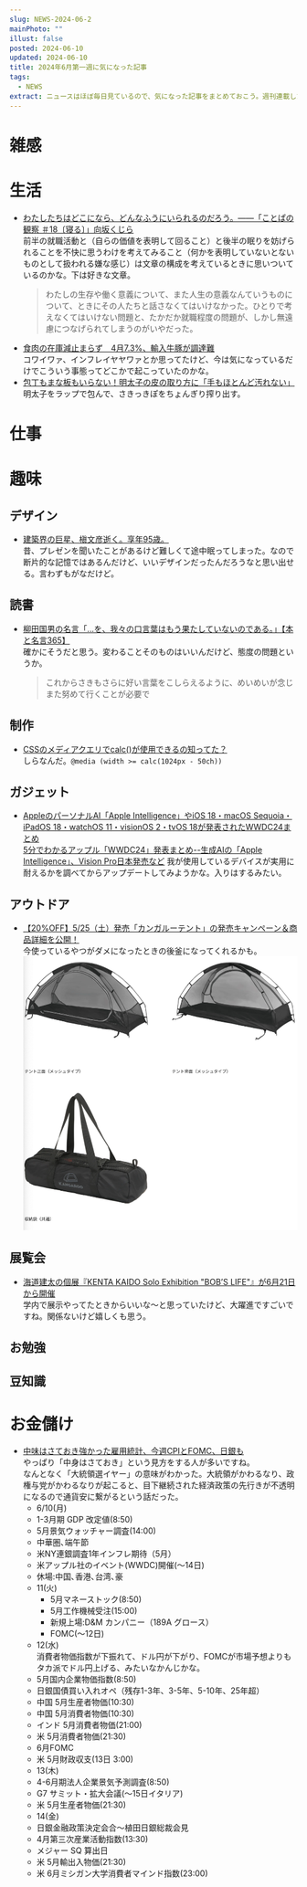 ```yaml
---
slug: NEWS-2024-06-2
mainPhoto: ""
illust: false
posted: 2024-06-10
updated: 2024-06-10
title: 2024年6月第一週に気になった記事
tags:
  - NEWS
extract: ニュースはほぼ毎日見ているので、気になった記事をまとめておこう。週刊連載したい。
---
```


# 雑感

# 生活

- [わたしたちはどこになら、どんなふうにいられるのだろう。――「ことぱの観察 ＃18〔寝る〕」向坂くじら](https://nhkbook-hiraku.com/n/n88588582d4f2)  
  前半の就職活動と（自らの価値を表明して回ること）と後半の眠りを妨げられることを不快に思うわけを考えてみること（何かを表明していないとないものとして扱われる嫌な感じ）は文章の構成を考えているときに思いついているのかな。下は好きな文章。  
  > わたしの生存や働く意義について、また人生の意義なんていうものについて、ときにその人たちと話さなくてはいけなかった。ひとりで考えなくてはいけない問題と、たかだか就職程度の問題が、しかし無遠慮につなげられてしまうのがいやだった。
- [食肉の在庫減止まらず　4月7.3%、輸入牛豚が調達難](https://www.nikkei.com/article/DGXZQOUB11BEZ0R10C24A6000000/)  
  コワイワァ、インフレイヤヤワァとか思ってたけど、今は気になっているだけでこういう事態ってどこかで起こっていたのかな。
- [包丁もまな板もいらない！明太子の皮の取り方に「手もほとんど汚れない」](https://macaro-ni.jp/152577)  
  明太子をラップで包んで、さきっきぽをちょんぎり搾り出す。

# 仕事

# 趣味

## デザイン

- [建築界の巨星、槇文彦逝く。享年95歳。](https://casabrutus.com/categories/architecture/410615)  
  昔、プレゼンを聞いたことがあるけど難しくて途中眠ってしまった。なので断片的な記憶ではあるんだけど、いいデザインだったんだろうなと思い出せる。言わずもがなだけど。

## 読書

- [柳田国男の名言「…を、我々の口言葉はもう果たしていないのである。」【本と名言365】](https://casabrutus.com/categories/culture/410789)  
  確かにそうだと思う。変わることそのものはいいんだけど、態度の問題というか。
  > これからさきもさらに好い言葉をこしらえるように、めいめいが念じまた努めて行くことが必要で


## 制作

- [CSSのメディアクエリでcalc()が使用できるの知ってた？](https://coliss.com/articles/build-websites/operation/css/use-calc-in-a-media-query.html)  
  しらなんだ。`@media (width >= calc(1024px - 50ch))`

## ガジェット

- [AppleのパーソナルAI「Apple Intelligence」やiOS 18・macOS Sequoia・iPadOS 18・watchOS 11・visionOS 2・tvOS 18が発表されたWWDC24まとめ](https://gigazine.net/news/20240611-apple-wwdc24/)  
  [5分でわかるアップル「WWDC24」発表まとめ--生成AIの「Apple Intelligence」、Vision Pro日本発売など](https://japan.cnet.com/article/35219928/)
  我が使用しているデバイスが実用に耐えるかを調べてからアップデートしてみようかな。入りはするみたい。

## アウトドア

- [【20%OFF】5/25（土）発売「カンガルーテント」の発売キャンペーン＆商品詳細を公開！](https://vastland.co.jp/blogs/special/kangaroo-tent-teaser)  
  今使っているやつがダメになったときの後釜になってくれるかも。  
  ![テントコットの外観](../../images/news/2024-06-10-NEWS/2024-06-10-NEWS-1.png)

## 展覧会

- [海道建太の個展『KENTA KAIDO Solo Exhibition "BOB’S LIFE"』が6月21日から開催
](https://www.cinra.net/article/202406-whn-kaidokenta_edteam)  
  学内で展示やってたときからいいな〜と思っていたけど、大躍進ですごいですね。関係ないけど嬉しくも思う。

## お勉強

## 豆知識

# お金儲け

- [中味はさておき強かった雇用統計、今週CPIとFOMC、日銀も](http://hiroko.yutaka-shoji.co.jp/2024/06/cpifomc.html)  
  やっぱり「中身はさておき」という見方をする人が多いですね。  
  なんとなく「大統領選イヤー」の意味がわかった。大統領がかわるなり、政権与党がかわるなりが起こると、目下継続された経済政策の先行きが不透明になるので通貨安に繋がるという話だった。
  -  6/10(月)
    - 1-3月期 GDP 改定値(8:50)
    - 5月景気ウォッチャー調査(14:00)
    - 中華圏､端午節
    - 米NY連銀調査1年インフレ期待（5月）
    - 米アップル社のイベント(WWDC)開催(〜14日)
    - 休場:中国､香港､台湾､豪
  - 11(火)
    - 5月マネーストック(8:50)
    - 5月工作機械受注(15:00)
    - 新規上場:D&M カンパニー（189A グロース）
    - FOMC(〜12日)
   - 12(水)  
   消費者物価指数が下振れて、ドル円が下がり、FOMCが市場予想よりもタカ派でドル円上げる、みたいなかんじかな。
    - 5月国内企業物価指数(8:50)
    - 日銀国債買い入れオペ（残存1-3年、3-5年、5-10年、25年超）
    - 中国 5月生産者物価(10:30)
    - 中国 5月消費者物価(10:30)
    - インド 5月消費者物価(21:00)
    - 米 5月消費者物価(21:30)
    - 6月FOMC
    - 米 5月財政収支(13日 3:00)
   - 13(木)
    - 4-6月期法人企業景気予測調査(8:50)
    - G7 サミット・拡大会議(〜15日イタリア)
    - 米 5月生産者物価(21:30)
   - 14(金)
    - 日銀金融政策決定会合～植田日銀総裁会見
    - 4月第三次産業活動指数(13:30)
    - メジャー SQ 算出日
    - 米 5月輸出入物価(21:30)
    - 米 6月ミシガン大学消費者マインド指数(23:00)